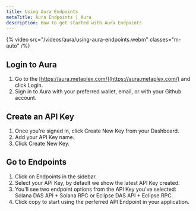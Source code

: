 ```yaml
---
title: Using Aura Endpoints
metaTitle: Aura Endpoints | Aura
description: How to get started with Aura Endpoints
---
```


{% video src="/videos/aura/using-aura-endpoints.webm" classes="m-auto" /%}

## Login to Aura

1. Go to the [https://aura.metaplex.com/](https://aura.metaplex.com/) and click Login.
2. Sign in to Aura with your preferred wallet, email, or with your Github account.

## Create an API Key

1. Once you're signed in, click Create New Key from your Dashboard.
2. Add your API Key name.
3. Click Create New Key.

## Go to Endpoints

1. Click on Endpoints in the sidebar.
2. Select your API Key, by default we show the latest API Key created.
3. You'll see two endpoint options from the API Key you've selected: Solana DAS API + Solana RPC or Eclipse DAS API + Eclipse RPC.
4. Click copy to start using the perferred API Endpoint in your application.
